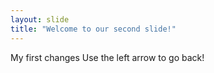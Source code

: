 ```yaml
---
layout: slide
title: "Welcome to our second slide!"
---
```

My first changes
Use the left arrow to go back!
